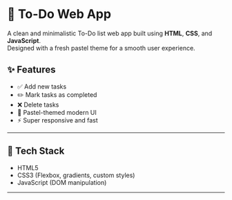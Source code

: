 # 🌿 To-Do Web App

A clean and minimalistic To-Do list web app built using **HTML**, **CSS**, and **JavaScript**.  
Designed with a fresh pastel theme for a smooth user experience.



## ✨ Features

- ✅ Add new tasks
- ✏️ Mark tasks as completed
- ❌ Delete tasks
- 🎨 Pastel-themed modern UI
- ⚡ Super responsive and fast

---

## 📂 Tech Stack

- HTML5
- CSS3 (Flexbox, gradients, custom styles)
- JavaScript (DOM manipulation)

---

